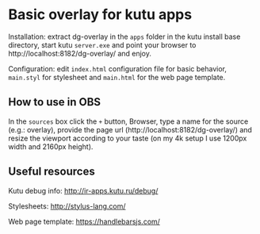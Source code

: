 Basic overlay for kutu apps
=

Installation: extract dg-overlay in the `apps` folder in the kutu install base
directory, start kutu `server.exe` and point your browser to http://localhost:8182/dg-overlay/ and enjoy.

Configuration: edit `index.html` configuration file for basic behavior,
`main.styl` for stylesheet and `main.html` for the web page template.

How to use in OBS
-

In the `sources` box click the `+` button, Browser, type a name for the source
(e.g.: overlay), provide the page url (http://localhost:8182/dg-overlay/) and
resize the viewport according to your taste (on my 4k setup I use 1200px width
and 2160px height).

Useful resources
-

Kutu debug info: http://ir-apps.kutu.ru/debug/

Stylesheets: http://stylus-lang.com/

Web page template: https://handlebarsjs.com/